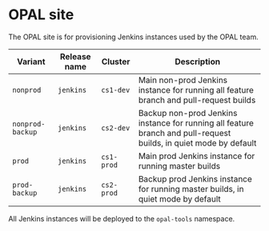 # OPAL site

The OPAL site is for provisioning Jenkins instances used by the OPAL team.

| Variant           | Release name | Cluster        | Description                                |
| ----------------- | ------------ | -------------- | ------------------------------------------ |
| `nonprod`         | `jenkins`    | `cs1-dev`      | Main non-prod Jenkins instance for running all feature branch and pull-request builds                             |
| `nonprod-backup`  | `jenkins`    | `cs2-dev`      | Backup non-prod Jenkins instance for running all feature branch and pull-request builds, in quiet mode by default |
| `prod`            | `jenkins`    | `cs1-prod`     | Main prod Jenkins instance for running master builds                             |
| `prod-backup`     | `jenkins`    | `cs2-prod`     | Backup prod Jenkins instance for running master builds, in quiet mode by default |
All Jenkins instances will be deployed to the `opal-tools` namespace.
